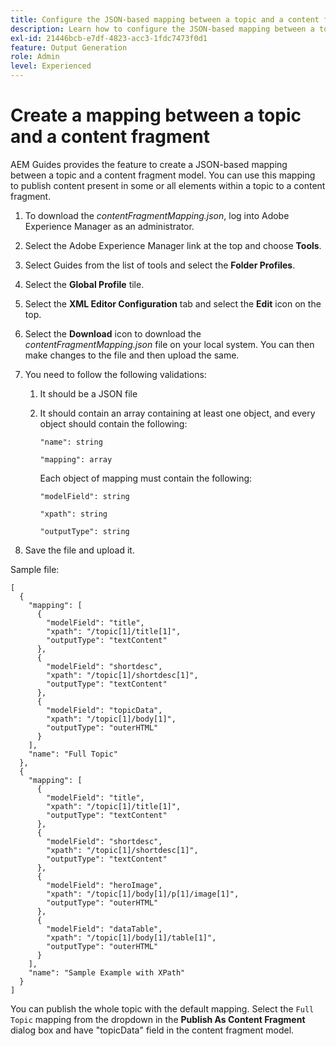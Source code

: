 ```yaml
---
title: Configure the JSON-based mapping between a topic and a content fragment model.
description: Learn how to configure the JSON-based mapping between a topic and a content fragment model.
exl-id: 21446bcb-e7df-4823-acc3-1fdc7473f0d1
feature: Output Generation
role: Admin
level: Experienced
---
```

# Create a mapping between a topic and a content fragment

AEM Guides provides the feature to create a JSON-based mapping between a topic and a content fragment model. You can use this mapping to publish content present in some or all elements within a topic to a content fragment. 

1. To download the *contentFragmentMapping.json*, log into Adobe Experience Manager as an administrator.
1. Select the Adobe Experience Manager link at the top and choose **Tools**.
1. Select Guides from the list of tools and select the **Folder Profiles**.
1. Select the **Global Profile** tile.
1. Select the **XML Editor Configuration** tab and select the **Edit** icon on the top.
1. Select the **Download** icon to download the *contentFragmentMapping.json*  file on your local system. You can then make changes to the file and then upload the same.

1.  You need to follow the following validations:

    1. It should be a JSON file
    2. It should contain an array containing at least one object, and every object should contain the following:


        `"name": string `

        `"mapping": array`

        Each object of mapping must contain the following:
        
       `"modelField": string`

        `"xpath": string`

        `"outputType": string`
1. Save the file and upload it.

Sample file:

```
[
  {
    "mapping": [
      {
        "modelField": "title",
        "xpath": "/topic[1]/title[1]",
        "outputType": "textContent"
      },
      {
        "modelField": "shortdesc",
        "xpath": "/topic[1]/shortdesc[1]",
        "outputType": "textContent"
      },
      {
        "modelField": "topicData",
        "xpath": "/topic[1]/body[1]",
        "outputType": "outerHTML"
      }
    ],
    "name": "Full Topic"
  },
  {
    "mapping": [
      {
        "modelField": "title",
        "xpath": "/topic[1]/title[1]",
        "outputType": "textContent"
      },
      {
        "modelField": "shortdesc",
        "xpath": "/topic[1]/shortdesc[1]",
        "outputType": "textContent"
      },
      {
        "modelField": "heroImage",
        "xpath": "/topic[1]/body[1]/p[1]/image[1]",
        "outputType": "outerHTML"
      },
      {
        "modelField": "dataTable",
        "xpath": "/topic[1]/body[1]/table[1]",
        "outputType": "outerHTML"
      }
    ],
    "name": "Sample Example with XPath"
  }
]
```

 You can publish the whole topic with the default mapping. Select the `Full Topic` mapping from the dropdown in the **Publish As Content Fragment** dialog box and have "topicData" field in the content fragment model.
